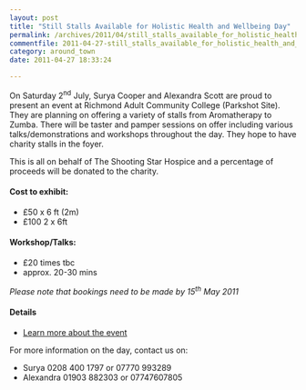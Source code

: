 ```yaml
---
layout: post
title: "Still Stalls Available for Holistic Health and Wellbeing Day"
permalink: /archives/2011/04/still_stalls_available_for_holistic_health_and_wel.html
commentfile: 2011-04-27-still_stalls_available_for_holistic_health_and_wel
category: around_town
date: 2011-04-27 18:33:24

---
```


On Saturday 2<sup>nd</sup> July, Surya Cooper and Alexandra Scott are proud to present an event at Richmond Adult Community College (Parkshot Site). They are planning on offering a variety of stalls from Aromatherapy to Zumba. There will be taster and pamper sessions on offer including various talks/demonstrations and workshops throughout the day. They hope to have charity stalls in the foyer.

This is all on behalf of The Shooting Star Hospice and a percentage of proceeds will be donated to the charity.

#### Cost to exhibit:

-   £50 x 6 ft (2m)
-   £100 2 x 6ft

#### Workshop/Talks:

-   £20 times tbc
-   approx. 20-30 mins

*Please note that bookings need to be made by 15<sup>th</sup> May 2011*

#### Details

-   [Learn more about the event](https://stmargarets.london/archives/2011/03/improve_the_health_and_wellbeing_of_our_local_comm.html)

For more information on the day, contact us on:

-   Surya 0208 400 1797 or 07770 993289
-   Alexandra 01903 882303 or 07747607805

